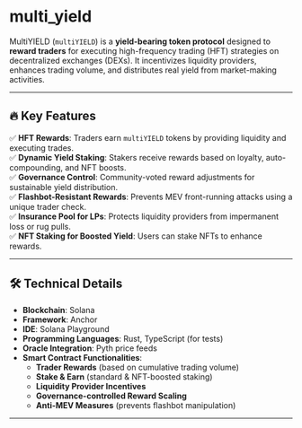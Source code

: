 # multi_yield

MultiYIELD (`multiYIELD`) is a **yield-bearing token protocol** designed to **reward traders** for executing high-frequency trading (HFT) strategies on decentralized exchanges (DEXs). It incentivizes liquidity providers, enhances trading volume, and distributes real yield from market-making activities.

---

## 🔥 **Key Features**
✅ **HFT Rewards**: Traders earn `multiYIELD` tokens by providing liquidity and executing trades.  
✅ **Dynamic Yield Staking**: Stakers receive rewards based on loyalty, auto-compounding, and NFT boosts.  
✅ **Governance Control**: Community-voted reward adjustments for sustainable yield distribution.  
✅ **Flashbot-Resistant Rewards**: Prevents MEV front-running attacks using a unique trader check.  
✅ **Insurance Pool for LPs**: Protects liquidity providers from impermanent loss or rug pulls.  
✅ **NFT Staking for Boosted Yield**: Users can stake NFTs to enhance rewards.  

---

## 🛠 **Technical Details**
- **Blockchain**: Solana  
- **Framework**: Anchor
- **IDE**: Solana Playground 
- **Programming Languages**: Rust, TypeScript (for tests)  
- **Oracle Integration**: Pyth price feeds  
- **Smart Contract Functionalities**:
  - **Trader Rewards** (based on cumulative trading volume)
  - **Stake & Earn** (standard & NFT-boosted staking)
  - **Liquidity Provider Incentives**
  - **Governance-controlled Reward Scaling**
  - **Anti-MEV Measures** (prevents flashbot manipulation)

---
